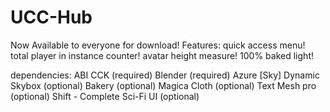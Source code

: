 # UCC-Hub
Now Available to everyone for download!
Features:
quick access menu!
total player in instance counter!
avatar height measure!
100% baked light!

dependencies:
ABI CCK (required)
Blender (required)
Azure [Sky] Dynamic Skybox (optional)
Bakery (optional)
Magica Cloth (optional)
Text Mesh pro (optional)
Shift - Complete Sci-Fi UI (optional)
